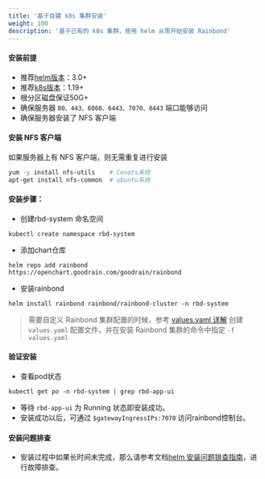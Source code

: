 ```yaml
---
title: '基于自建 k8s 集群安装'
weight: 100
description: '基于已有的 k8s 集群，使用 helm 从零开始安装 Rainbond'
---
```



#### 安装前提

- 推荐[helm版本](https://helm.sh/docs/intro/install/)：3.0+
- 推荐[k8s版本](https://kubernetes.io/)：1.19+
- 根分区磁盘保证50G+
- 确保服务器 `80、443、6060、6443、7070、8443` 端口能够访问
- 确保服务器安装了 NFS 客户端

#### 安装 NFS 客户端

如果服务器上有 NFS 客户端，则无需重复进行安装
```bash
yum -y install nfs-utils    # Cenots系统
apt-get install nfs-common  # ubuntu系统
```
#### 安装步骤：

- 创建rbd-system 命名空间

```
kubectl create namespace rbd-system
```

- 添加chart仓库

```
helm repo add rainbond https://openchart.goodrain.com/goodrain/rainbond
```

- 安装rainbond

```
helm install rainbond rainbond/rainbond-cluster -n rbd-system
```

> 需要自定义 Rainbond 集群配置的时候，参考 [values.yaml 详解](../../../user-operations/deploy/install-with-helm/vaules-config/) 创建 `values.yaml` 配置文件，并在安装 Rainbond 集群的命令中指定 `-f values.yaml`

#### 验证安装

- 查看pod状态

```
kubectl get po -n rbd-system | grep rbd-app-ui
```

- 等待 ``` rbd-app-ui ``` 为 Running 状态即安装成功。
- 安装成功以后，可通过 `` $gatewayIngressIPs:7070 `` 访问rainbond控制台。

#### 安装问题排查

- 安装过程中如果长时间未完成，那么请参考文档[helm 安装问题排查指南](../install-troubleshoot/helm-install-troubleshoot)，进行故障排查。
